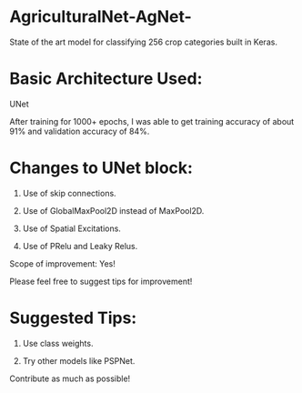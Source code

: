 # AgriculturalNet-AgNet-
State of the art model for classifying 256 crop categories built in Keras.

# Basic Architecture Used: 
UNet

After training for 1000+ epochs, I was able to get training accuracy of about 91% and validation accuracy of 84%.

# Changes to UNet block:

1. Use of skip connections.

2. Use of GlobalMaxPool2D instead of MaxPool2D.

3. Use of Spatial Excitations.

4. Use of PRelu and Leaky Relus.

Scope of improvement: Yes!

Please feel free to suggest tips for improvement!

# Suggested Tips:

1. Use class weights.

2. Try other models like PSPNet.

Contribute as much as possible!

